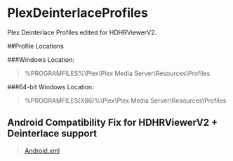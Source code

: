 # PlexDeinterlaceProfiles
Plex Deinterlace Profiles edited for HDHRViewerV2.


##Profile Locations

###Windows Location:
> %PROGRAMFILES%\Plex\Plex Media Server\Resources\Profiles

###64-bit Windows Location:
> %PROGRAMFILES(X86)%\Plex\Plex Media Server\Resources\Profiles

## Android Compatibility Fix for HDHRViewerV2 + Deinterlace support
> [Android.xml](http://github.com/zynine-/PlexDeinterlaceProfiles/blob/master/Profiles/Android.xml)
